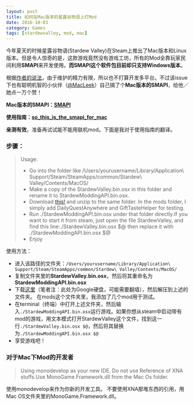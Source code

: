 ```yaml
---
layout: post
title: 如何在Mac版本的星露谷物语上打Mod
date: 2016-10-03
category: Games
tags: [stardewvalley, mod, mac]
---
```


今年夏天的时候星露谷物语(Stardew Valley)在Steam上推出了Mac版本和Linux版本。但是令人惊奇的是，这款游戏竟然没有游戏工坊，所有的Mod全靠玩家民间利用**SMAPI**来开发使用。**而SMAPI这个软件包目前却只支持Windows版本**。

根据[作者的说法](https://github.com/cjsu/SMAPI/issues/126)，由于维护的精力有限，所以也不打算开发多平台。不过该issue下也有聪明机智的小伙伴（[@MacLeek](https://github.com/MacLeek)）自己搞了个**Mac版本的SMAPI**，给他／她点一万个赞！

**Mac版本的SMAPI：[SMAPI](https://github.com/MacLeek/SMAPI)**

**使用指南：[so_this_is_the_smapi_for_mac](https://www.reddit.com/r/StardewValley/comments/4ypp1a/so_this_is_the_smapi_for_mac/)**

**亲测有效**，准备再试试能不能用联机mod。下面是我对于使用指南的翻译。

### 步骤：

>Usage:
>
>- Go into the folder like /Users/yourusername/Library/Application\ Support/Steam/SteamApps/common/Stardew\ Valley/Contents/MacOS/
>- Make a copy of the StardewValley.bin.osx in this folder and rename it to StardewModdingAPI.bin.osx.
>- Download [this!](https://drive.google.com/open?id=0B5iYS9gvOyrQZzBtZVY2NHZ6c0E) and unzip to the same folder. In the mods folder, I simply add DailyQuestAnywhere and GiftTasteHelper for testing.
>- Run ./StardewModdingAPI.bin.osx under that folder directly.If you want to start it from steam, just open the file StardewValley, and find this line:./StardewValley.bin.osx $@ then replace it with ./StardewModdingAPI.bin.osx $@
>- Enjoy

使用方法：

- 进入该路径的文件夹：`/Users/yourusername/Library/Application\ Support/Steam/SteamApps/common/Stardew\ Valley/Contents/MacOS/`
- 复制文件夹里的**StardewValley.bin.osx**，然后将其重命名为**StardewModdingAPI.bin.osx**
- 下载[这里](https://drive.google.com/open?id=0B5iYS9gvOyrQZzBtZVY2NHZ6c0E)（笔者注：此处为Google硬盘，可能需要翻墙），然后解压到上述的文件夹。 在mods这个文件夹里，我添加了几个mod用于测试。
- 在terminal（终端）中打开上述文件夹，然后输入`./StardewModdingAPI.bin.osx`运行游戏。如果你想从steam中启动带有mod的游戏，用文本模式打开StardewValley这个文件，找到这一行`./StardewValley.bin.osx $@`，然后将其替换为`./StardewModdingAPI.bin.osx $@`
- 享受游戏吧！

### 对于Mac下Mod的开发者

>Using monodevelop as your new IDE.
>Do not use Reference of XNA stuffs.Use MonoGame.Framework.dll from the Mac Os folder.

使用monodevelop来作为你新的开发工具。
不要使用XNA那堆东西的引用，用Mac OS文件夹里的MonoGame.Framework.dll。






